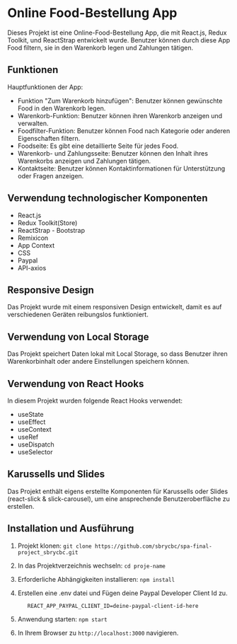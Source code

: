 # Online Food-Bestellung App

Dieses Projekt ist eine Online-Food-Bestellung App, die mit React.js, Redux Toolkit, und ReactStrap entwickelt wurde. Benutzer können durch diese App Food filtern, sie in den Warenkorb legen und Zahlungen tätigen.

## Funktionen

Hauptfunktionen der App:

- Funktion "Zum Warenkorb hinzufügen": Benutzer können gewünschte Food in den Warenkorb legen.
- Warenkorb-Funktion: Benutzer können ihren Warenkorb anzeigen und verwalten.
- Foodfilter-Funktion: Benutzer können Food nach Kategorie oder anderen Eigenschaften filtern.
- Foodseite: Es gibt eine detaillierte Seite für jedes Food.
- Warenkorb- und Zahlungsseite: Benutzer können den Inhalt ihres Warenkorbs anzeigen und Zahlungen tätigen.
- Kontaktseite: Benutzer können Kontaktinformationen für Unterstützung oder Fragen anzeigen.

## Verwendung technologischer Komponenten

- React.js
- Redux Toolkit(Store)
- ReactStrap - Bootstrap
- Remixicon
- App Context
- CSS
- Paypal
- API-axios


## Responsive Design

Das Projekt wurde mit einem responsiven Design entwickelt, damit es auf verschiedenen Geräten reibungslos funktioniert.


## Verwendung von Local Storage

Das Projekt speichert Daten lokal mit Local Storage, so dass Benutzer ihren Warenkorbinhalt oder andere Einstellungen speichern können.




## Verwendung von React Hooks

In diesem Projekt wurden folgende React Hooks verwendet:

- useState
- useEffect
- useContext
- useRef
- useDispatch
- useSelector



## Karussells und Slides

Das Projekt enthält eigens erstellte Komponenten für Karussells oder Slides (react-slick & slick-carousel), um eine ansprechende Benutzeroberfläche zu erstellen.

## Installation und Ausführung

1. Projekt klonen: `git clone https://github.com/sbrycbc/spa-final-project_sbrycbc.git`
2. In das Projektverzeichnis wechseln: `cd proje-name`
3. Erforderliche Abhängigkeiten installieren: `npm install`
4. Erstellen eine .env datei und Fügen deine Paypal Developer Client Id zu.

          REACT_APP_PAYPAL_CLIENT_ID=deine-paypal-client-id-here

5. Anwendung starten: `npm start`
6. In Ihrem Browser zu `http://localhost:3000` navigieren.


